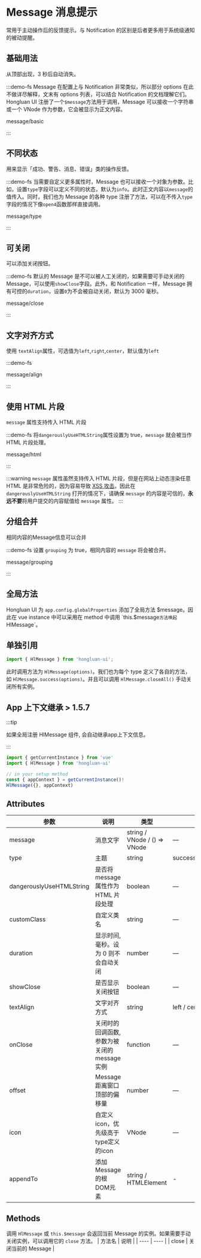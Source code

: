 # Message 消息提示

常用于主动操作后的反馈提示。与 Notification 的区别是后者更多用于系统级通知的被动提醒。

## 基础用法

从顶部出现，3 秒后自动消失。

:::demo-fs Message 在配置上与 Notification 非常类似，所以部分 options 在此不做详尽解释，文末有 options 列表，可以结合 Notification 的文档理解它们。Hongluan UI 注册了一个`$message`方法用于调用，Message 可以接收一个字符串或一个 VNode 作为参数，它会被显示为正文内容。

message/basic

:::

## 不同状态

用来显示「成功、警告、消息、错误」类的操作反馈。

:::demo-fs 当需要自定义更多属性时，Message 也可以接收一个对象为参数。比如，设置`type`字段可以定义不同的状态，默认为`info`。此时正文内容以`message`的值传入。同时，我们也为 Message 的各种 type 注册了方法，可以在不传入`type`字段的情况下像`open4`函数那样直接调用。

message/type

:::

## 可关闭

可以添加关闭按钮。

:::demo-fs 默认的 Message 是不可以被人工关闭的，如果需要可手动关闭的 Message，可以使用`showClose`字段。此外，和 Notification 一样，Message 拥有可控的`duration`，设置`0`为不会被自动关闭，默认为 3000 毫秒。

message/close

:::

## 文字对齐方式
使用 `textAlign`属性，可选值为`left`,`right`,`center`，默认值为`left`

:::demo-fs

message/align

:::

## 使用 HTML 片段
`message` 属性支持传入 HTML 片段

:::demo-fs 将`dangerouslyUseHTMLString`属性设置为 true，`message` 就会被当作 HTML 片段处理。

message/html

:::

:::warning
`message` 属性虽然支持传入 HTML 片段，但是在网站上动态渲染任意 HTML 是非常危险的，因为容易导致 [XSS 攻击](https://en.wikipedia.org/wiki/Cross-site_scripting)。因此在 `dangerouslyUseHTMLString` 打开的情况下，请确保 `message` 的内容是可信的，**永远不要**将用户提交的内容赋值给 `message` 属性。
:::

## 分组合并

相同内容的Message信息可以合并

:::demo-fs 设置 `grouping` 为 true，相同内容的 `message` 将会被合并。

message/grouping

:::


## 全局方法

Hongluan UI 为 `app.config.globalProperties` 添加了全局方法 $message。因此在 vue instance 中可以采用在 method 中调用 `this.$message` 方法唤起 `HlMessage`。

## 单独引用

```javascript
import { HlMessage } from 'hongluan-ui';
```

此时调用方法为 `HlMessage(options)`。我们也为每个 type 定义了各自的方法，如 `HlMessage.success(options)`。并且可以调用 `HlMessage.closeAll()` 手动关闭所有实例。

## App 上下文继承 <hl-tag>> 1.5.7</hl-tag>

:::tip

如果全局注册 HlMessage 组件, 会自动继承app上下文信息。

:::

```ts
import { getCurrentInstance } from 'vue'
import { HlMessage } from 'hongluan-ui'

// in your setup method
const { appContext } = getCurrentInstance()!
HlMessage({}, appContext)
```

## Attributes

| 参数                     | 说明    | 类型           | 可选值                     | 默认值 |
| ------------------------ | ------------------- | -------------- | ----------------- | ------ |
| message                  | 消息文字 | string / VNode / () => VNode | —     | —      |
| type                     | 主题 | string         | success/warning/info/error | info   |
| dangerouslyUseHTMLString | 是否将 message 属性作为 HTML 片段处理         | boolean        | —     | false  |
| customClass              | 自定义类名   | string         | —       | —      |
| duration                 | 显示时间, 毫秒。设为 0 则不会自动关闭         | number         | —     | 3000   |
| showClose                | 是否显示关闭按钮  | boolean        | —     | false  |
| textAlign                | 文字对齐方式  | string        | left / center / right      | left  |
| onClose                  | 关闭时的回调函数, 参数为被关闭的 message 实例 | function       | —    | —      |
| offset                   | Message 距离窗口顶部的偏移量   | number         | —    | 16     |
| icon                     | 自定义icon，优先级高于type定义的icon | VNode | —        | —    |
| appendTo                 | 添加Message的根DOM元素   | string / HTMLElement | -   | document.body |

## Methods

调用 `HlMessage` 或 `this.$message` 会返回当前 Message 的实例。如果需要手动关闭实例，可以调用它的 `close` 方法。
| 方法名 | 说明 |
| ---- | ---- |
| close | 关闭当前的 Message |
